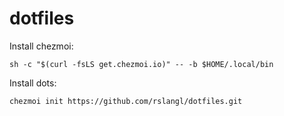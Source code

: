 # dotfiles

Install chezmoi:
```shell
sh -c "$(curl -fsLS get.chezmoi.io)" -- -b $HOME/.local/bin
```

Install dots:
```shell
chezmoi init https://github.com/rslangl/dotfiles.git
```
